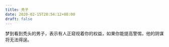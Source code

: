 ```yaml
---
title: 秃子
date: 2020-02-15T20:54:12+08:00
draft: false
---
```


梦到看到秃头的男子，表示有人正窥视着你的权益，如果你能提高警惕，他的阴谋将无法得逞。